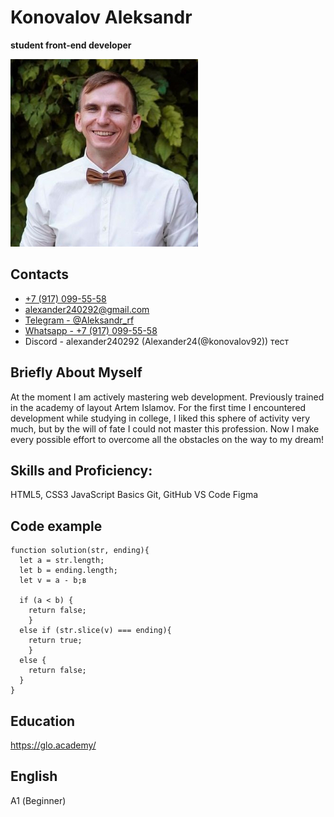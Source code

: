 # Konovalov Aleksandr 
**student front-end developer**  

![Моё фото](./my_photo.jpg)

## Contacts
* [+7 (917) 099-55-58](tel:+79170995558)  
* [alexander240292@gmail.com](malto:alexander240292@gmail.com)
* [Telegram - @Aleksandr_rf](https://t.me/Aleksandr_rf) 
* [Whatsapp - +7 (917) 099-55-58](https://wa.me/79170995558)
* Discord - alexander240292 (Alexander24(@konovalov92)) тест

## Briefly About Myself
At the moment I am actively mastering web development. Previously trained in the academy of layout Artem Islamov. For the first time I encountered development while studying in college, I liked this sphere of activity very much, but by the will of fate I could not master this profession. 
Now I make every possible effort to overcome all the obstacles on the way to my dream!

## Skills and Proficiency:  
HTML5, CSS3
JavaScript Basics
Git, GitHub
VS Code
Figma

## Code example  
```
function solution(str, ending){
  let a = str.length;
  let b = ending.length;
  let v = a - b;в
  
  if (a < b) {
    return false;
    } 
  else if (str.slice(v) === ending){
    return true;
    } 
  else {
    return false;
  } 
}
```

## Education  
https://glo.academy/

## English  
А1 (Beginner)